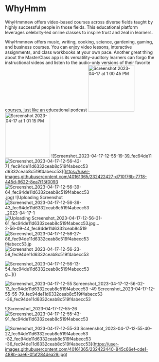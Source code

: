 # WhyHmm
WhyHmmnew offers video-based courses across diverse fields taught by highly successful people in those fields. This educational platform leverages celebrity-led online classes to inspire trust and zeal in learners.

WhyHmmnew offers music, writing, cooking, science, gardening, gaming, and business courses. You can enjoy video lessons, interactive assignments, and class workbooks at your own pace. Another great thing about the MasterClass app is its versatility–auditory learners can forgo the instructional videos and listen to the audio-only versions of their favorite courses, just like an educational podcast
<img width="152" alt="Screenshot 2023-04-17 at 1 00 45 PM" src="https://user-images.githubusercontent.com/40161365/232419758-4e8afdde-07e2-4dd3-8c5c-d1594f070ba7.png">
<img width="148" alt="Screenshot 2023-04-17 at 1 01 15 PM" src="https://user-images.githubusercontent.com/40161365/232420274-d0ce4fdb-1b42-433e-b931-9d54a483e464.png">
![Screenshot_2023-04-17-12-55-19-39_fec94de11
![Screenshot_2023-04-17-12-56-42-71_fec94de11d6332ceab8c519f4abecc53](https://user-images.githubusercontent.com/40161365/232422654-c3482b8e-aa67-4994-87a7-a4f0f6c248b7.jpg)
d6332ceab8c519f4abecc53](https://user-images.githubusercontent.com/40161365/232422427-d710f76b-7718-445d-9622-8ea7f15f0093
![Screenshot_2023-04-17-12-56-39-64_fec94de11d6332ceab8c519f4abecc53](https://user-images.githubusercontent.com/40161365/232422643-0ffb0f74-4eb0-4cc1-9b68-d5869c09c7d2.jpg)
.jpg)
![Uploading Screenshot
![Screenshot_2023-04-17-12-56-36-43_fec94de11d6332ceab8c519f4abecc53](https://user-images.githubusercontent.com/40161365/232422611-46a5de65-a77c-4044-a3f9-c55b9d50a40c.jpg)
_2023-04-17-1
![Uploading Screenshot_2023-04-17-12-56-31-61_fec94de11d6332ceab8c519f4abecc53.jpg…]()
2-56-09-44_fec94de11d6332ceab8c519
![Screenshot_2023-04-17-12-56-27-86_fec94de11d6332ceab8c519f4abecc53](https://user-images.githubusercontent.com/40161365/232422595-900ad647-c01f-41fc-a9e4-64d18e6a9e30.jpg)
f4abecc53.jp
![Screenshot_2023-04-17-12-56-23-59_fec94de11d6332ceab8c519f4abecc53](https://user-images.githubusercontent.com/40161365/232422583-2fccb1ba-ef88-497c-8ffd-53d960ca7365.jpg)

![Screenshot_2023-04-17-12-56-13-54_fec94de11d6332ceab8c519f4abecc53](https://user-images.githubusercontent.com/40161365/232422577-3b18f8db-3c5b-4d56-98d4-aa6e28984e6e.jpg)
g…]()

![Screenshot_2023-04-17-12-55
![Screenshot_2023-04-17-12-56-02-13_fec94de11d6332ceab8c519f4abecc53](https://user-images.githubusercontent.com/40161365/232422535-e8f088e7-2d3e-481e-8273-b1fc6bde700e.jpg)
-49
![Screenshot_2023-04-17-12-55-55-79_fec94de11d6332ceab8c519f4abecc53](https://user-images.githubusercontent.com/40161365/232422521-4e5c7539-485b-434b-b2a7-c6a06f873cb2.jpg)
-36_fec94de11d6332ceab8c519f4abecc53](https://user-images.githubusercontent.com/40161365/232422489-6a03a29e-9146-42aa-8673-82448061bd67.jpg)

![Screenshot_2023-04-17-12-55-26
![Screenshot_2023-04-17-12-55-43-91_fec94de11d6332ceab8c519f4abecc53](https://user-images.githubusercontent.com/40161365/232422479-e8a75da5-807c-4dcd-9d31-040e5d605df5.jpg)

![Screenshot_2023-04-17-12-55-33
![Screenshot_2023-04-17-12-55-40-27_fec94de11d6332ceab8c519f4abecc53](https://user-images.githubusercontent.com/40161365/232422472-315e2530-b70c-4675-84aa-213a451c33ad.jpg)
-82_fec94de11d6332ceab8c519f4abecc53](https://user-images.githubusercontent.com/40161365/232422451-a383fcd7-9308-4880-af07-5b48f7ae5614.jpg)
-36_fec94de11d6332ceab8c519f4abecc53](https://user-images.githubusercontent.com/40161365/232422440-845c66ef-cde1-488b-aae6-0faf284dea29.jpg)

